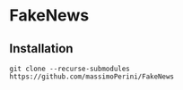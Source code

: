 # FakeNews

## Installation
`git clone --recurse-submodules https://github.com/massimoPerini/FakeNews`